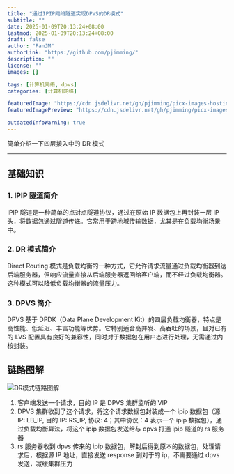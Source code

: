 ```yaml
---
title: "通过IPIP网络隧道实现DPVS的DR模式"
subtitle: ""
date: 2025-01-09T20:13:24+08:00
lastmod: 2025-01-09T20:13:24+08:00
draft: false
author: "PanJM"
authorLink: "https://github.com/pjimming/"
description: ""
license: ""
images: []

tags: [计算机网络, dpvs]
categories: [计算机网络]

featuredImage: "https://cdn.jsdelivr.net/gh/pjimming/picx-images-hosting@master/20250109/image-image.58hgci0kvs.webp"
featuredImagePreview: "https://cdn.jsdelivr.net/gh/pjimming/picx-images-hosting@master/20250109/image-image.58hgci0kvs.webp"

outdatedInfoWarning: true
---
```


简单介绍一下四层接入中的 DR 模式

<!--more-->

---

## 基础知识

### 1. IPIP 隧道简介

IPIP 隧道是一种简单的点对点隧道协议，通过在原始 IP 数据包上再封装一层 IP 头，将数据包通过隧道传递。它常用于跨地域传输数据，尤其是在负载均衡场景中。

### 2. DR 模式简介

Direct Routing 模式是负载均衡的一种方式，它允许请求流量通过负载均衡器到达后端服务器，但响应流量直接从后端服务器返回给客户端，而不经过负载均衡器。这种模式可以降低负载均衡器的流量压力。

### 3. DPVS 简介

DPVS 基于 DPDK（Data Plane Development Kit）的四层负载均衡器，特点是高性能、低延迟、丰富功能等优势。它特别适合高并发、高吞吐的场景，且对已有的 LVS 配置具有良好的兼容性，同时对于数据包在用户态进行处理，无需通过内核封装。

## 链路图解

![DR模式链路图解](https://cdn.jsdelivr.net/gh/pjimming/picx-images-hosting@master/20250124/image-image.4jo7dhx5bj.webp)

1. 客户端发送一个请求，目的 IP 是 DPVS 集群监听的 VIP
2. DPVS 集群收到了这个请求，将这个请求数据包封装成一个 ipip 数据包（源 IP: LB_IP, 目的 IP: RS_IP, 协议: 4；其中协议：4 表示一个 ipip 数据包），通过负载均衡算法，将这个 ipip 数据包发送给与 dpvs 打通 ipip 隧道的 rs 服务器
3. rs 服务器收到 dpvs 传来的 ipip 数据包，解封后得到原本的数据包，处理请求后，根据源 IP 地址，直接发送 response 到对于的 ip，不需要通过 dpvs 发送，减缓集群压力
